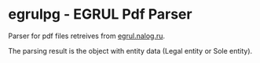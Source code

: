 # egrulpg - EGRUL Pdf Parser

Parser for pdf files retreives from [egrul.nalog.ru](https://egrul.nalog.ru).

The parsing result is the object with entity data (Legal entity or Sole entity).